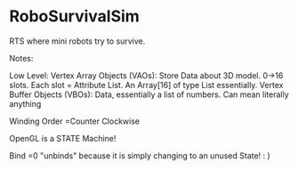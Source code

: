 # RoboSurvivalSim
RTS where mini robots try to survive.

Notes:


Low Level:
Vertex Array Objects (VAOs): Store Data about 3D model. 0->16 slots. Each slot = Attribute List.
                          An Array[16] of type List<VBO> essentially.
Vertex Buffer Objects (VBOs): Data, essentially a list of numbers. Can mean literally anything



Winding Order =Counter Clockwise


OpenGL is a STATE Machine!

Bind =0 "unbinds" because it is simply changing to an unused State! : )